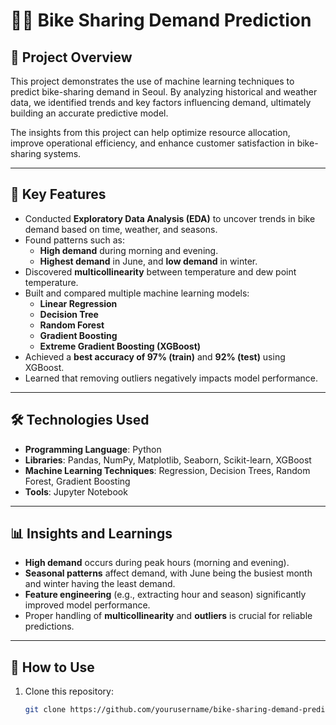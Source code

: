 # 🚴‍♂️ Bike Sharing Demand Prediction  

## 📄 Project Overview  
This project demonstrates the use of machine learning techniques to predict bike-sharing demand in Seoul. By analyzing historical and weather data, we identified trends and key factors influencing demand, ultimately building an accurate predictive model.  

The insights from this project can help optimize resource allocation, improve operational efficiency, and enhance customer satisfaction in bike-sharing systems.  

---

## 🔑 Key Features  
- Conducted **Exploratory Data Analysis (EDA)** to uncover trends in bike demand based on time, weather, and seasons.  
- Found patterns such as:  
  - **High demand** during morning and evening.  
  - **Highest demand** in June, and **low demand** in winter.  
- Discovered **multicollinearity** between temperature and dew point temperature.  
- Built and compared multiple machine learning models:  
  - **Linear Regression**  
  - **Decision Tree**  
  - **Random Forest**  
  - **Gradient Boosting**  
  - **Extreme Gradient Boosting (XGBoost)**  
- Achieved a **best accuracy of 97% (train)** and **92% (test)** using XGBoost.  
- Learned that removing outliers negatively impacts model performance.  

---

## 🛠️ Technologies Used  
- **Programming Language**: Python  
- **Libraries**: Pandas, NumPy, Matplotlib, Seaborn, Scikit-learn, XGBoost  
- **Machine Learning Techniques**: Regression, Decision Trees, Random Forest, Gradient Boosting  
- **Tools**: Jupyter Notebook  

---

## 📊 Insights and Learnings  
- **High demand** occurs during peak hours (morning and evening).  
- **Seasonal patterns** affect demand, with June being the busiest month and winter having the least demand.  
- **Feature engineering** (e.g., extracting hour and season) significantly improved model performance.  
- Proper handling of **multicollinearity** and **outliers** is crucial for reliable predictions.  

---

## 🚀 How to Use  
1. Clone this repository:  
   ```bash
   git clone https://github.com/yourusername/bike-sharing-demand-prediction.git
